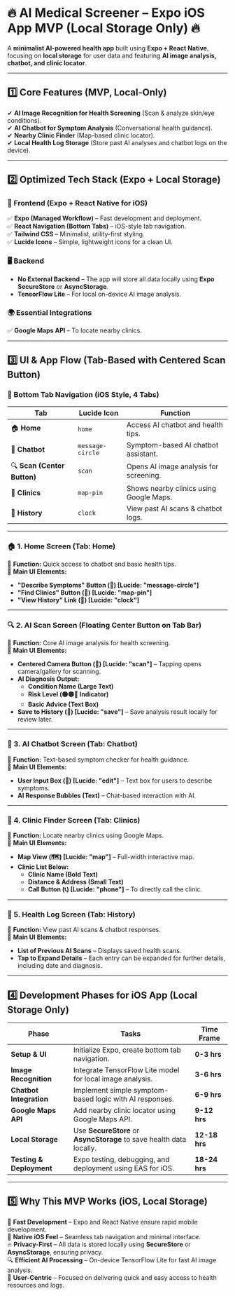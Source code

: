# **🔥 AI Medical Screener – Expo iOS App MVP (Local Storage Only) 🔥**  
A **minimalist AI-powered health app** built using **Expo + React Native**, focusing on **local storage** for user data and featuring **AI image analysis, chatbot, and clinic locator**.  

---

## **1️⃣ Core Features (MVP, Local-Only)**  

✔ **AI Image Recognition for Health Screening** (Scan & analyze skin/eye conditions).  
✔ **AI Chatbot for Symptom Analysis** (Conversational health guidance).  
✔ **Nearby Clinic Finder** (Map-based clinic locator).  
✔ **Local Health Log Storage** (Store past AI analyses and chatbot logs on the device).  

---

## **2️⃣ Optimized Tech Stack (Expo + Local Storage)**  

### **📱 Frontend (Expo + React Native for iOS)**  
✅ **Expo (Managed Workflow)** – Fast development and deployment.  
✅ **React Navigation (Bottom Tabs)** – iOS-style tab navigation.  
✅ **Tailwind CSS** – Minimalist, utility-first styling.  
✅ **Lucide Icons** – Simple, lightweight icons for a clean UI.  

### **🖥️ Backend**  
- **No External Backend** – The app will store all data locally using **Expo SecureStore** or **AsyncStorage**.  
- **TensorFlow Lite** – For local on-device AI image analysis.  

### **🌍 Essential Integrations**  
✅ **Google Maps API** – To locate nearby clinics.  

---

## **3️⃣ UI & App Flow (Tab-Based with Centered Scan Button)**  

### **📌 Bottom Tab Navigation (iOS Style, 4 Tabs)**  
| **Tab**       | **Lucide Icon**      | **Function** |
|--------------|---------------------|-------------|
| 🏠 **Home**  | `home`               | Access AI chatbot and health tips. |
| 💬 **Chatbot** | `message-circle`   | Symptom-based AI chatbot assistant. |
| 🔍 **Scan (Center Button)** | `scan` | Opens AI image analysis for screening. |
| 📍 **Clinics** | `map-pin` | Shows nearby clinics using Google Maps. |
| 📝 **History** | `clock` | View past AI scans & chatbot logs. |

---

### **🏠 1. Home Screen (Tab: Home)**  
📌 **Function:** Quick access to chatbot and basic health tips.  
🔹 **Main UI Elements:**  
- **"Describe Symptoms" Button (💬) [Lucide: "message-circle"]**  
- **"Find Clinics" Button (📍) [Lucide: "map-pin"]**  
- **"View History" Link (📑) [Lucide: "clock"]**  

---

### **🔍 2. AI Scan Screen (Floating Center Button on Tab Bar)**  
📌 **Function:** Core AI image analysis for health screening.  
🔹 **Main UI Elements:**  
- **Centered Camera Button (📸) [Lucide: "scan"]** – Tapping opens camera/gallery for scanning.  
- **AI Diagnosis Output:**  
  - **Condition Name (Large Text)**  
  - **Risk Level (🟢🟡🔴 Indicator)**  
  - **Basic Advice (Text Box)**  
- **Save to History (💾) [Lucide: "save"]** – Save analysis result locally for review later.  

---

### **💬 3. AI Chatbot Screen (Tab: Chatbot)**  
📌 **Function:** Text-based symptom checker for health guidance.  
🔹 **Main UI Elements:**  
- **User Input Box (📝) [Lucide: "edit"]** – Text box for users to describe symptoms.  
- **AI Response Bubbles (Text)** – Chat-based interaction with AI.  

---

### **📍 4. Clinic Finder Screen (Tab: Clinics)**  
📌 **Function:** Locate nearby clinics using Google Maps.  
🔹 **Main UI Elements:**  
- **Map View (🗺️) [Lucide: "map"]** – Full-width interactive map.  
- **Clinic List Below:**  
  - **Clinic Name (Bold Text)**  
  - **Distance & Address (Small Text)**  
  - **Call Button (📞) [Lucide: "phone"]** – To directly call the clinic.  

---

### **📝 5. Health Log Screen (Tab: History)**  
📌 **Function:** View past AI scans & chatbot responses.  
🔹 **Main UI Elements:**  
- **List of Previous AI Scans** – Displays saved health scans.  
- **Tap to Expand Details** – Each entry can be expanded for further details, including date and diagnosis.  

---

## **4️⃣ Development Phases for iOS App (Local Storage Only)**

| **Phase**  | **Tasks**  | **Time Frame**  |  
|------------|------------|-----------------|  
| **Setup & UI**  | Initialize Expo, create bottom tab navigation.  | **0-3 hrs**  |  
| **Image Recognition**  | Integrate TensorFlow Lite model for local image analysis.  | **3-6 hrs**  |  
| **Chatbot Integration**  | Implement simple symptom-based logic with AI responses.  | **6-9 hrs**  |  
| **Google Maps API**  | Add nearby clinic locator using Google Maps API.  | **9-12 hrs**  |  
| **Local Storage**  | Use **SecureStore** or **AsyncStorage** to save health data locally.  | **12-18 hrs**  |  
| **Testing & Deployment**  | Expo testing, debugging, and deployment using EAS for iOS.  | **18-24 hrs**  |  

---

## **5️⃣ Why This MVP Works (iOS, Local Storage)**  

🚀 **Fast Development** – Expo and React Native ensure rapid mobile development.  
📱 **Native iOS Feel** – Seamless tab navigation and minimal interface.  
🔥 **Privacy-First** – All data is stored locally using **SecureStore** or **AsyncStorage**, ensuring privacy.  
🔍 **Efficient AI Processing** – On-device TensorFlow Lite for fast AI image analysis.  
📍 **User-Centric** – Focused on delivering quick and easy access to health resources and logs.  
